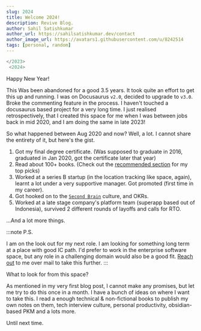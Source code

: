 ```yaml
---
slug: 2024
title: Welcome 2024!
description: Revive Blog.
author: Sahil Satishkumar
author_url: https://sahilsatishkumar.dev/contact
author_image_url: https://avatars1.githubusercontent.com/u/8242514
tags: [personal, random]
---
```


```jsx
</2023>
 <2024>
```

Happy New Year! 

<!-- truncate -->

This Was been abandoned for a good 3.5 years. It took quite an effort to get this up and running. I was on Docusaurus `v2.0`, decided to upgrade to `v3.0`. Broke the commenting feature in the process. I haven't touched a docusaurus based project for a very long time. I just realised retrospectively, that I created this space for me when I was between jobs back in mid 2020, and I am doing the same in late 2023!

So what happened between Aug 2020 and now? Well, a lot. I cannot share the entirety of it, but here's the gist. 

1. Got my final degree certificate. (Was supposed to graduate in 2016, graduated in Jan 2020, got the certificate later that year)
2. Read about 100+ books. (Check out the [recommended section](/books#recommended) for my top picks)
3. Worked at a series B startup (in the location tracking like space, again), learnt a lot under a very supportive manager. Got promoted (first time in my career).
4. Got hooked on to the [`Second Brain`](https://maggieappleton.com/basb) culture, and OKRs.
5. Worked at a late stage company's platform team (superapp based out of Indonesia), survived 2 different rounds of layoffs and calls for RTO.

...And a lot more things.

:::note P.S.

I am on the look out for my next role. I am looking for something long term at a place with good IC path. I'd prefer to work in the enterprise software space, but any role in a challenging domain would also be a good fit. [Reach out](/contact) to me over mail to take this further.
:::

What to look for from this space?

As mentioned in my very first blog post, I cannot make any promises, but let me try to do this once in a month. I have a bunch of ideas on where I want to take this. I read a enough technical & non-fictional books to publish my own notes on them, tech interview culture, personal productivity, obsidian-based PKM and a lots more.

Until next time.
